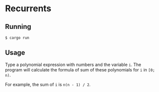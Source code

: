 # Recurrents

## Running
```shell
$ cargo run
```

## Usage

Type a polynomial expression with numbers and the variable `i`. The program will calculate the formula of sum of these polynomials for `i` in `[0; n)`.

For example, the sum of `i` is `n(n - 1) / 2`.
